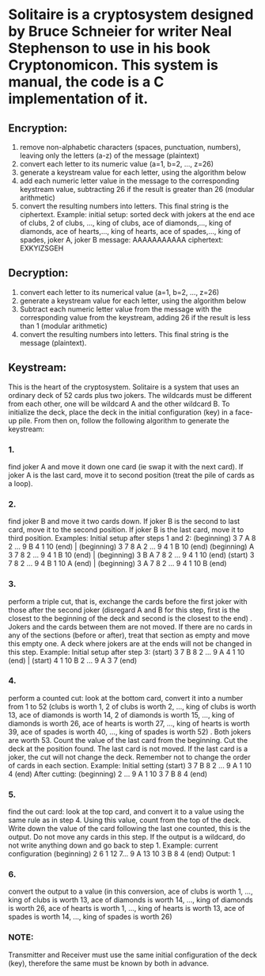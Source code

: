 # Solitaire is a cryptosystem designed by Bruce Schneier for writer Neal Stephenson to use in his book Cryptonomicon. This system is manual, the code is a C implementation of it.

## Encryption:
1. remove non-alphabetic characters (spaces, punctuation, numbers), leaving only the letters (a-z) of the message (plaintext)
2. convert each letter to its numeric value (a=1, b=2, ..., z=26)
3. generate a keystream value for each letter, using the algorithm below
4. add each numeric letter value in the message to the corresponding keystream value, subtracting 26 if the result is greater than 26 (modular arithmetic)
5. convert the resulting numbers into letters. This final string is the ciphertext.
Example:
initial setup: sorted deck with jokers at the end
ace of clubs, 2 of clubs, ..., king of clubs, ace of diamonds,..., king of diamonds, ace of hearts,..., king of hearts, ace of spades,..., king of spades, joker A, joker B
message: AAAAAAAAAAA
ciphertext: EXKYIZSGEH


## Decryption:
 1. convert each letter to its numerical value (a=1, b=2, ..., z=26)
 2. generate a keystream value for each letter, using the algorithm below
 3. Subtract each numeric letter value from the message with the corresponding value from the keystream, adding 26 if the result is less than 1 (modular arithmetic)
 4. convert the resulting numbers into letters. This final string is the message (plaintext).


## Keystream:
This is the heart of the cryptosystem.
Solitaire is a system that uses an ordinary deck of 52 cards plus two jokers.
The wildcards must be different from each other, one will be wildcard A and the other wildcard B.
To initialize the deck, place the deck in the initial configuration (key) in a face-up pile.
From then on, follow the following algorithm to generate the keystream:

### 1. 
find joker A and move it down one card (ie swap it with the next card). If joker A is the last card, move it to second position (treat the pile of cards as a loop).

### 2. 
find joker B and move it two cards down. If joker B is the second to last card, move it to the second position. If joker B is the last card, move it to third position.
Examples:
Initial setup after steps 1 and 2:
(beginning) 3 7 A 8 2 ... 9 B 4 1 10 (end) | (beginning) 3 7 8 A 2 ... 9 4 1 B 10 (end)
(beginning) A 3 7 8 2 ... 9 4 1 B 10 (end) | (beginning) 3 B A 7 8 2 ... 9 4 1 10 (end)
(start) 3 7 8 2 ... 9 4 B 1 10 A (end) | (beginning) 3 A 7 8 2 ... 9 4 1 10 B (end)

### 3. 
perform a triple cut, that is, exchange the cards before the first joker with those after the second joker (disregard A and B for this step, first is the closest to the beginning of the deck and second is the closest to the end) . Jokers and the cards between them are not moved. If there are no cards in any of the sections (before or after), treat that section as empty and move this empty one. A deck where jokers are at the ends will not be changed in this step.
Example:
Initial setup after step 3:
(start) 3 7 B 8 2 ... 9 A 4 1 10 (end) | (start) 4 1 10 B 2 ... 9 A 3 7 (end)

### 4. 
perform a counted cut: look at the bottom card, convert it into a number from 1 to 52 (clubs is worth 1, 2 of clubs is worth 2, ..., king of clubs is worth 13, ace of diamonds is worth 14, 2 of diamonds is worth 15, ..., king of diamonds is worth 26, ace of hearts is worth 27, ..., king of hearts is worth 39, ace of spades is worth 40, ..., king of spades is worth 52) . Both jokers are worth 53. Count the value of the last card from the beginning. Cut the deck at the position found. The last card is not moved. If the last card is a joker, the cut will not change the deck. Remember not to change the order of cards in each section.
Example:
Initial setting
(start) 3 7 B 8 2 ... 9 A 1 10 4 (end)
After cutting:
(beginning) 2 ... 9 A 1 10 3 7 B 8 4 (end)

### 5. 
find the out card: look at the top card, and convert it to a value using the same rule as in step 4. Using this value, count from the top of the deck. Write down the value of the card following the last one counted, this is the output. Do not move any cards in this step. If the output is a wildcard, do not write anything down and go back to step 1.
Example:
current configuration
(beginning) 2 6 1 12 7... 9 A 13 10 3 B 8 4 (end)
Output: 1

### 6. 
convert the output to a value (in this conversion, ace of clubs is worth 1, ..., king of clubs is worth 13, ace of diamonds is worth 14, ..., king of diamonds is worth 26, ace of hearts is worth 1, ..., king of hearts is worth 13, ace of spades is worth 14, ..., king of spades is worth 26)

### NOTE:
Transmitter and Receiver must use the same initial configuration of the deck (key), therefore the same must be known by both in advance.